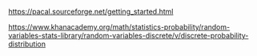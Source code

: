 https://pacal.sourceforge.net/getting_started.html

https://www.khanacademy.org/math/statistics-probability/random-variables-stats-library/random-variables-discrete/v/discrete-probability-distribution
